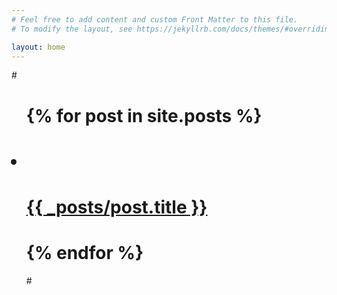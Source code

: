 ```yaml
---
# Feel free to add content and custom Front Matter to this file.
# To modify the layout, see https://jekyllrb.com/docs/themes/#overriding-theme-defaults

layout: home
---
```

#<ul>
#  {% for post in site.posts %}
#    <li>
#      <a href="/github-pages-with-jekyll{{ _posts/post.url }}">{{ _posts/post.title }}</a>
#    </li>
#  {% endfor %}
#</ul>
